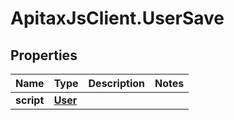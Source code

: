 # ApitaxJsClient.UserSave

## Properties
Name | Type | Description | Notes
------------ | ------------- | ------------- | -------------
**script** | [**User**](User.md) |  | 


